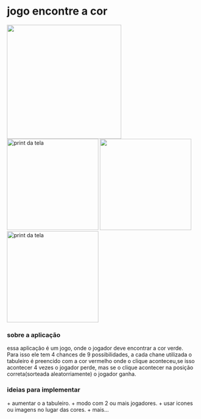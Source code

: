 <h1>jogo encontre a cor</h1>


<img src="./img/captiura.png"  width="300" >
<img src="./img/captiura.png" width="240"alt="print da tela">
<img src="./img/captiura_0.png" width="240">
<img src="./img/captiura_1.png" width="240"alt="print da tela">

<h3>sobre a aplicação</h3>
<p>essa aplicação é um jogo, onde o jogador deve encontrar a cor verde.<br>Para isso ele tem 4 chances de 9 possibilidades, a cada chane utilizada o tabuleiro é preencido com a cor vermelho onde o clique aconteceu,se isso acontecer 4 vezes o jogador perde, mas se o clique acontecer na posição correta(sorteada aleatorriamente) o jogador ganha. </p>

<h3>ideias para implementar</h3>
+ aumentar o a tabuleiro.
+ modo com 2 ou mais jogadores.
+ usar icones ou imagens no lugar das cores.
+ mais...